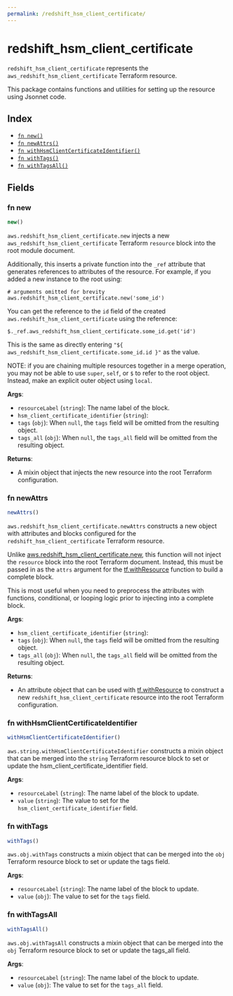 ```yaml
---
permalink: /redshift_hsm_client_certificate/
---
```


# redshift_hsm_client_certificate

`redshift_hsm_client_certificate` represents the `aws_redshift_hsm_client_certificate` Terraform resource.



This package contains functions and utilities for setting up the resource using Jsonnet code.


## Index

* [`fn new()`](#fn-new)
* [`fn newAttrs()`](#fn-newattrs)
* [`fn withHsmClientCertificateIdentifier()`](#fn-withhsmclientcertificateidentifier)
* [`fn withTags()`](#fn-withtags)
* [`fn withTagsAll()`](#fn-withtagsall)

## Fields

### fn new

```ts
new()
```


`aws.redshift_hsm_client_certificate.new` injects a new `aws_redshift_hsm_client_certificate` Terraform `resource`
block into the root module document.

Additionally, this inserts a private function into the `_ref` attribute that generates references to attributes of the
resource. For example, if you added a new instance to the root using:

    # arguments omitted for brevity
    aws.redshift_hsm_client_certificate.new('some_id')

You can get the reference to the `id` field of the created `aws.redshift_hsm_client_certificate` using the reference:

    $._ref.aws_redshift_hsm_client_certificate.some_id.get('id')

This is the same as directly entering `"${ aws_redshift_hsm_client_certificate.some_id.id }"` as the value.

NOTE: if you are chaining multiple resources together in a merge operation, you may not be able to use `super`, `self`,
or `$` to refer to the root object. Instead, make an explicit outer object using `local`.

**Args**:
  - `resourceLabel` (`string`): The name label of the block.
  - `hsm_client_certificate_identifier` (`string`): 
  - `tags` (`obj`):  When `null`, the `tags` field will be omitted from the resulting object.
  - `tags_all` (`obj`):  When `null`, the `tags_all` field will be omitted from the resulting object.

**Returns**:
- A mixin object that injects the new resource into the root Terraform configuration.


### fn newAttrs

```ts
newAttrs()
```


`aws.redshift_hsm_client_certificate.newAttrs` constructs a new object with attributes and blocks configured for the `redshift_hsm_client_certificate`
Terraform resource.

Unlike [aws.redshift_hsm_client_certificate.new](#fn-new), this function will not inject the `resource`
block into the root Terraform document. Instead, this must be passed in as the `attrs` argument for the
[tf.withResource](https://github.com/tf-libsonnet/core/tree/main/docs#fn-withresource) function to build a complete block.

This is most useful when you need to preprocess the attributes with functions, conditional, or looping logic prior to
injecting into a complete block.

**Args**:
  - `hsm_client_certificate_identifier` (`string`): 
  - `tags` (`obj`):  When `null`, the `tags` field will be omitted from the resulting object.
  - `tags_all` (`obj`):  When `null`, the `tags_all` field will be omitted from the resulting object.

**Returns**:
  - An attribute object that can be used with [tf.withResource](https://github.com/tf-libsonnet/core/tree/main/docs#fn-withresource) to construct a new `redshift_hsm_client_certificate` resource into the root Terraform configuration.


### fn withHsmClientCertificateIdentifier

```ts
withHsmClientCertificateIdentifier()
```

`aws.string.withHsmClientCertificateIdentifier` constructs a mixin object that can be merged into the `string`
Terraform resource block to set or update the hsm_client_certificate_identifier field.



**Args**:
  - `resourceLabel` (`string`): The name label of the block to update.
  - `value` (`string`): The value to set for the `hsm_client_certificate_identifier` field.


### fn withTags

```ts
withTags()
```

`aws.obj.withTags` constructs a mixin object that can be merged into the `obj`
Terraform resource block to set or update the tags field.



**Args**:
  - `resourceLabel` (`string`): The name label of the block to update.
  - `value` (`obj`): The value to set for the `tags` field.


### fn withTagsAll

```ts
withTagsAll()
```

`aws.obj.withTagsAll` constructs a mixin object that can be merged into the `obj`
Terraform resource block to set or update the tags_all field.



**Args**:
  - `resourceLabel` (`string`): The name label of the block to update.
  - `value` (`obj`): The value to set for the `tags_all` field.
